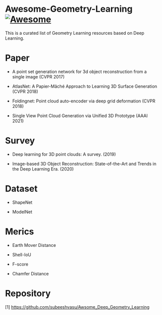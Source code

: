 # Awesome-Geometry-Learning [![Awesome](https://awesome.re/badge.svg)](https://awesome.re)
This is a curated list of Geometry Learning resources based on Deep Learning. 



# Paper

- A point set generation network for 3d object reconstruction from a single image (CVPR 2017)

- AtlasNet: A Papier-Mâché Approach to Learning 3D Surface Generation (CVPR 2018)

- Foldingnet: Point cloud auto-encoder via deep grid deformation (CVPR 2018)

- Single View Point Cloud Generation via Unified 3D Prototype (AAAI 2021)

# Survey

- Deep learning for 3D point clouds: A survey. (2019)

- Image-based 3D Object Reconstruction: State-of-the-Art and Trends in the Deep Learning Era. (2020)


# Dataset

- ShapeNet

- ModelNet

# Merics

- Earth Mover Distance

- Shell-IoU

- F-score

- Chamfer Distance

# Repository

[1] https://github.com/subeeshvasu/Awsome_Deep_Geometry_Learning
